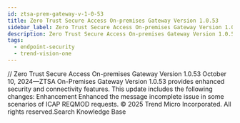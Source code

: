 ```yaml
---
id: ztsa-prem-gateway-v-1-0-53
title: Zero Trust Secure Access On-premises Gateway Version 1.0.53
sidebar_label: Zero Trust Secure Access On-premises Gateway Version 1.0.53
description: Zero Trust Secure Access On-premises Gateway Version 1.0.53
tags:
  - endpoint-security
  - trend-vision-one
---
```


/*<![CDATA[*/ $('#title').html($('meta[name=map-description]').attr('content')); /*]]>*/ Zero Trust Secure Access On-premises Gateway Version 1.0.53 October 10, 2024—ZTSA On-Premises Gateway Version 1.0.53 provides enhanced security and connectivity features. This update includes the following changes: Enhancement Enhanced the message incomplete issue in some scenarios of ICAP REQMOD requests. © 2025 Trend Micro Incorporated. All rights reserved.Search Knowledge Base